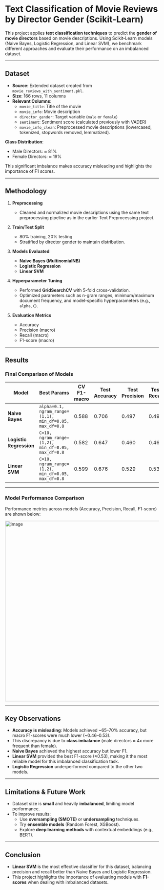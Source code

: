 # Text Classification of Movie Reviews by Director Gender (Scikit-Learn)

This project applies **text classification techniques** to predict the **gender of movie directors** based on movie descriptions. Using Scikit-Learn models (Naive Bayes, Logistic Regression, and Linear SVM), we benchmark different approaches and evaluate their performance on an imbalanced dataset.

---

## Dataset

- **Source**: Extended dataset created from `movie_reviews_with_sentiment.pkl`.  
- **Size**: 166 rows, 11 columns  
- **Relevant Columns**:  
  - `movie_title`: Title of the movie  
  - `movie_info`: Movie description  
  - `director_gender`: Target variable (`male` or `female`)  
  - `sentiment`: Sentiment score (calculated previously with VADER)  
  - `movie_info_clean`: Preprocessed movie descriptions (lowercased, tokenized, stopwords removed, lemmatized).  

**Class Distribution**:  
- Male Directors: ≈ 81%  
- Female Directors: ≈ 19%  

This significant imbalance makes accuracy misleading and highlights the importance of F1 scores.

---

## Methodology

1. **Preprocessing**  
   - Cleaned and normalized movie descriptions using the same text preprocessing pipeline as in the earlier Text Preprocessing project.  

2. **Train/Test Split**  
   - 80% training, 20% testing  
   - Stratified by director gender to maintain distribution.  

3. **Models Evaluated**  
   - **Naive Bayes (MultinomialNB)**  
   - **Logistic Regression**  
   - **Linear SVM**  

4. **Hyperparameter Tuning**  
   - Performed **GridSearchCV** with 5-fold cross-validation.  
   - Optimized parameters such as n-gram ranges, minimum/maximum document frequency, and model-specific hyperparameters (e.g., `alpha`, `C`).  

5. **Evaluation Metrics**  
   - Accuracy  
   - Precision (macro)  
   - Recall (macro)  
   - F1-score (macro)  

---

## Results

### Final Comparison of Models

| Model               | Best Params                                                                 | CV F1-macro | Test Accuracy | Test Precision | Test Recall | Test F1-macro |
|---------------------|-----------------------------------------------------------------------------|-------------|---------------|----------------|-------------|---------------|
| **Naive Bayes**     | `alpha=0.1, ngram_range=(1,1), min_df=0.05, max_df=0.8`                    | 0.588       | 0.706         | 0.497          | 0.497       | 0.494         |
| **Logistic Regression** | `C=10, ngram_range=(1,2), min_df=0.05, max_df=0.8`                         | 0.582       | 0.647         | 0.460          | 0.460       | 0.460         |
| **Linear SVM**      | `C=10, ngram_range=(1,2), min_df=0.05, max_df=0.8`                         | 0.599       | 0.676         | 0.529          | 0.532       | 0.530         |

---

### Model Performance Comparison

Performance metrics across models (Accuracy, Precision, Recall, F1-score) are shown below:

<img width="1189" height="590" alt="image" src="https://github.com/user-attachments/assets/f0911b8a-db1c-455e-a2bf-ea359ebc6630" />


---

## Key Observations

- **Accuracy is misleading**: Models achieved ~65–70% accuracy, but macro F1-scores were much lower (~0.46–0.53).  
- This discrepancy is due to **class imbalance** (male directors ≈ 4x more frequent than female).  
- **Naive Bayes** achieved the highest accuracy but lower F1.  
- **Linear SVM** provided the best F1-score (≈0.53), making it the most reliable model for this imbalanced classification task.  
- **Logistic Regression** underperformed compared to the other two models.  

---

## Limitations & Future Work

- Dataset size is **small** and heavily **imbalanced**, limiting model performance.  
- To improve results:  
  - Use **oversampling (SMOTE)** or **undersampling** techniques.  
  - Try **ensemble models** (Random Forest, XGBoost).  
  - Explore **deep learning methods** with contextual embeddings (e.g., BERT).  

---

## Conclusion

- **Linear SVM** is the most effective classifier for this dataset, balancing precision and recall better than Naive Bayes and Logistic Regression.  
- This project highlights the importance of evaluating models with **F1-scores** when dealing with imbalanced datasets.  
